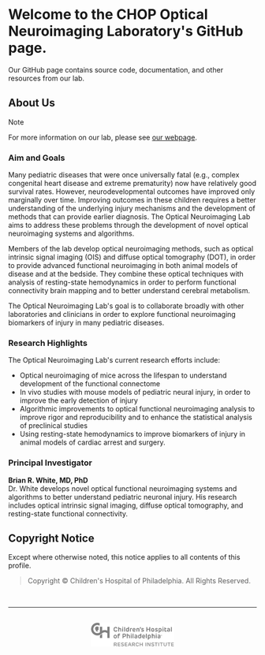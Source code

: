 # Welcome to the CHOP Optical Neuroimaging Laboratory's GitHub page.

Our GitHub page contains source code, documentation, and other resources from our lab.

## About Us

> [!NOTE]  
> For more information on our lab, please see [our webpage](https://www.research.chop.edu/optical-neuroimaging-laboratory).

### Aim and Goals

Many pediatric diseases that were once universally fatal (e.g., complex congenital heart disease and extreme prematurity) now have relatively good survival rates. However, neurodevelopmental outcomes have improved only marginally over time. Improving outcomes in these children requires a better understanding of the underlying injury mechanisms and the development of methods that can provide earlier diagnosis. The Optical Neuroimaging Lab aims to address these problems through the development of novel optical neuroimaging systems and algorithms.

Members of the lab develop optical neuroimaging methods, such as optical intrinsic signal imaging (OIS) and diffuse optical tomography (DOT), in order to provide advanced functional neuroimaging in both animal models of disease and at the bedside. They combine these optical techniques with analysis of resting-state hemodynamics in order to perform functional connectivity brain mapping and to better understand cerebral metabolism.

The Optical Neuroimaging Lab's goal is to collaborate broadly with other laboratories and clinicians in order to explore functional neuroimaging biomarkers of injury in many pediatric diseases.

### Research Highlights

The Optical Neuroimaging Lab's current research efforts include:

- Optical neuroimaging of mice across the lifespan to understand development of the functional connectome
- In vivo studies with mouse models of pediatric neural injury, in order to improve the early detection of injury
- Algorithmic improvements to optical functional neuroimaging analysis to improve rigor and reproducibility and to enhance the statistical analysis of preclinical studies
- Using resting-state hemodynamics to improve biomarkers of injury in animal models of cardiac arrest and surgery.

### Principal Investigator

**Brian R. White, MD, PhD**  
Dr. White develops novel optical functional neuroimaging systems and algorithms to better understand pediatric neuronal injury. His research includes optical intrinsic signal imaging, diffuse optical tomography, and resting-state functional connectivity.

## Copyright Notice

Except where otherwise noted, this notice applies to all contents of this profile.

> Copyright &copy; Children's Hospital of Philadelphia. All Rights Reserved.

<br />

----

<br />

<div align="center">
    <img src="/profile/assets/chop-research-logo-gray.svg" height="48pt" />
</div>